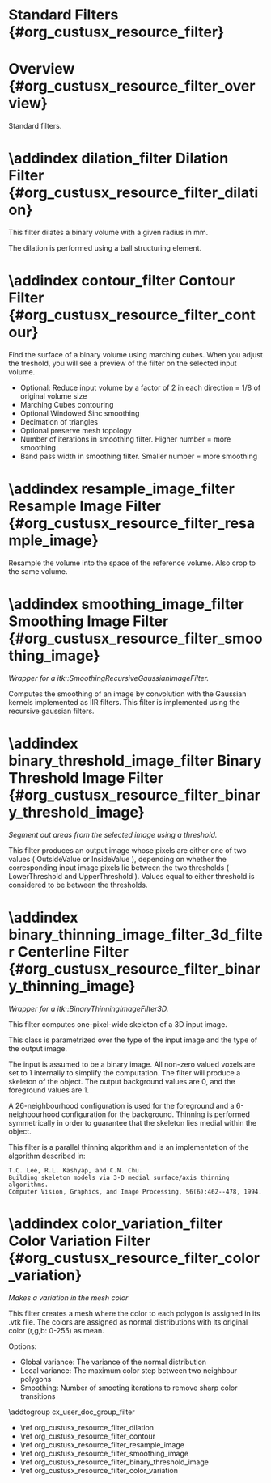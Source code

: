 Standard Filters {#org_custusx_resource_filter}
===================

Overview {#org_custusx_resource_filter_overview}
========================

Standard filters.

\addindex dilation_filter
Dilation Filter {#org_custusx_resource_filter_dilation}
===========================================================
This filter dilates a binary volume with a given radius in mm.

The dilation is performed using a ball structuring element.


\addindex contour_filter
Contour Filter {#org_custusx_resource_filter_contour}
===========================================================
Find the surface of a binary volume using marching cubes.
When you adjust the treshold, you will see a preview of the
filter on the selected input volume.

- Optional: Reduce input volume by a factor of 2 in each direction = 1/8 of original volume size
- Marching Cubes contouring
- Optional Windowed Sinc smoothing
- Decimation of triangles
- Optional preserve mesh topology
- Number of iterations in smoothing filter. Higher number = more smoothing
- Band pass width in smoothing filter. Smaller number = more smoothing



\addindex resample_image_filter
Resample Image Filter {#org_custusx_resource_filter_resample_image}
===========================================================
Resample the volume into the space of the reference volume. Also crop to the same volume.




\addindex smoothing_image_filter
Smoothing Image Filter {#org_custusx_resource_filter_smoothing_image}
===========================================================
*Wrapper for a itk::SmoothingRecursiveGaussianImageFilter.*

Computes the smoothing of an image by convolution with
the Gaussian kernels implemented as IIR filters.
This filter is implemented using the recursive gaussian filters.



\addindex binary_threshold_image_filter
Binary Threshold Image Filter {#org_custusx_resource_filter_binary_threshold_image}
===========================================================

*Segment out areas from the selected image using a threshold.*

This filter produces an output image whose pixels are either one of two values
( OutsideValue or InsideValue ), depending on whether the corresponding input
image pixels lie between the two thresholds ( LowerThreshold and UpperThreshold ).
Values equal to either threshold is considered to be between the thresholds.



\addindex binary_thinning_image_filter_3d_filter
Centerline Filter {#org_custusx_resource_filter_binary_thinning_image}
===========================================================
*Wrapper for a itk::BinaryThinningImageFilter3D.*

This filter computes one-pixel-wide skeleton of a 3D input image.

This class is parametrized over the type of the input image 
and the type of the output image.

The input is assumed to be a binary image. All non-zero valued voxels 
are set to 1 internally to simplify the computation. The filter will 
produce a skeleton of the object.  The output background values are 0, 
and the foreground values are 1.

A 26-neighbourhood configuration is used for the foreground and a
6-neighbourhood configuration for the background. Thinning is performed
symmetrically in order to guarantee that the skeleton lies medial within 
the object.

This filter is a parallel thinning algorithm and is an implementation 
of the algorithm described in:

    T.C. Lee, R.L. Kashyap, and C.N. Chu.
    Building skeleton models via 3-D medial surface/axis thinning algorithms.
    Computer Vision, Graphics, and Image Processing, 56(6):462--478, 1994.


\addindex color_variation_filter
Color Variation Filter {#org_custusx_resource_filter_color_variation}
===========================================================

*Makes a variation in the mesh color*

This filter creates a mesh where the color to each polygon is
assigned in its .vtk file. The colors are assigned as normal
distributions with its original color (r,g,b: 0-255) as mean.

Options:
- Global variance: The variance of the normal distribution
- Local variance: The maximum color step between two neighbour polygons
- Smoothing: Number of smooting iterations to remove sharp color transitions

\addtogroup cx_user_doc_group_filter

* \ref org_custusx_resource_filter_dilation
* \ref org_custusx_resource_filter_contour
* \ref org_custusx_resource_filter_resample_image
* \ref org_custusx_resource_filter_smoothing_image
* \ref org_custusx_resource_filter_binary_threshold_image
* \ref org_custusx_resource_filter_color_variation

